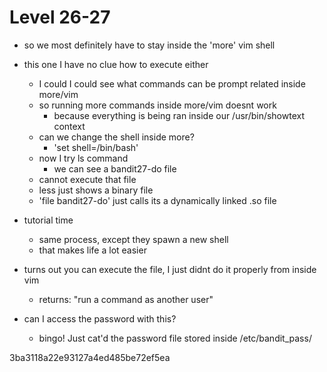 # Level 26-27

- so we most definitely have to stay inside the 'more' vim shell
- this one I have no clue how to execute either
    - I could I could see what commands can be prompt related inside more/vim
    - so running more commands inside more/vim doesnt work
        - because everything is being ran inside our /usr/bin/showtext context
    - can we change the shell inside more?
        - 'set shell=/bin/bash'
    - now I try ls command
        - we can see a bandit27-do file
    - cannot execute that file
    - less just shows a binary file
    - 'file bandit27-do' just calls its a dynamically linked .so file

- tutorial time
    - same process, except they spawn a new shell
    - that makes life a lot easier

- turns out you can execute the file, I just didnt do it properly from inside vim
    - returns: "run a command as another user" 
- can I access the password with this?
    - bingo! Just cat'd the password file stored inside /etc/bandit_pass/

3ba3118a22e93127a4ed485be72ef5ea
